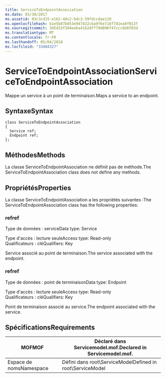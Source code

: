 ```yaml
---
title: ServiceToEndpointAssociation
ms.date: 03/30/2017
ms.assetid: 03c3cd15-e1b2-4dc2-bdc2-59fdccdae110
ms.openlocfilehash: b1e5b87b053e947432cba9f6e716f7d1ea8f013f
ms.sourcegitcommit: 3d5d33f384eeba41b2dff79d096f47ccc8d8f03d
ms.translationtype: MT
ms.contentlocale: fr-FR
ms.lasthandoff: 05/04/2018
ms.locfileid: "33484327"
---
```

# <a name="servicetoendpointassociation"></a><span data-ttu-id="e0104-102">ServiceToEndpointAssociation</span><span class="sxs-lookup"><span data-stu-id="e0104-102">ServiceToEndpointAssociation</span></span>
<span data-ttu-id="e0104-103">Mappe un service à un point de terminaison.</span><span class="sxs-lookup"><span data-stu-id="e0104-103">Maps a service to an endpoint.</span></span>  
  
## <a name="syntax"></a><span data-ttu-id="e0104-104">Syntaxe</span><span class="sxs-lookup"><span data-stu-id="e0104-104">Syntax</span></span>  
  
```  
class ServiceToEndpointAssociation  
{  
  Service ref;  
  Endpoint ref;  
};  
```  
  
## <a name="methods"></a><span data-ttu-id="e0104-105">Méthodes</span><span class="sxs-lookup"><span data-stu-id="e0104-105">Methods</span></span>  
 <span data-ttu-id="e0104-106">La classe ServiceToEndpointAssociation ne définit pas de méthode.</span><span class="sxs-lookup"><span data-stu-id="e0104-106">The ServiceToEndpointAssociation class does not define any methods.</span></span>  
  
## <a name="properties"></a><span data-ttu-id="e0104-107">Propriétés</span><span class="sxs-lookup"><span data-stu-id="e0104-107">Properties</span></span>  
 <span data-ttu-id="e0104-108">La classe ServiceToEndpointAssociation a les propriétés suivantes :</span><span class="sxs-lookup"><span data-stu-id="e0104-108">The ServiceToEndpointAssociation class has the following properties:</span></span>  
  
### <a name="ref"></a><span data-ttu-id="e0104-109">ref</span><span class="sxs-lookup"><span data-stu-id="e0104-109">ref</span></span>  
 <span data-ttu-id="e0104-110">Type de données : service</span><span class="sxs-lookup"><span data-stu-id="e0104-110">Data type: Service</span></span>  
  
 <span data-ttu-id="e0104-111">Type d'accès : lecture seule</span><span class="sxs-lookup"><span data-stu-id="e0104-111">Access type: Read-only</span></span>  
<span data-ttu-id="e0104-112">Qualificateurs : clé</span><span class="sxs-lookup"><span data-stu-id="e0104-112">Qualifiers: Key</span></span>  
  
 <span data-ttu-id="e0104-113">Service associé au point de terminaison.</span><span class="sxs-lookup"><span data-stu-id="e0104-113">The service associated with the endpoint.</span></span>  
  
### <a name="ref"></a><span data-ttu-id="e0104-114">ref</span><span class="sxs-lookup"><span data-stu-id="e0104-114">ref</span></span>  
 <span data-ttu-id="e0104-115">Type de données : point de terminaison</span><span class="sxs-lookup"><span data-stu-id="e0104-115">Data type: Endpoint</span></span>  
  
 <span data-ttu-id="e0104-116">Type d'accès : lecture seule</span><span class="sxs-lookup"><span data-stu-id="e0104-116">Access type: Read-only</span></span>  
<span data-ttu-id="e0104-117">Qualificateurs : clé</span><span class="sxs-lookup"><span data-stu-id="e0104-117">Qualifiers: Key</span></span>  
  
 <span data-ttu-id="e0104-118">Point de terminaison associé au service.</span><span class="sxs-lookup"><span data-stu-id="e0104-118">The endpoint associated with the service.</span></span>  
  
## <a name="requirements"></a><span data-ttu-id="e0104-119">Spécifications</span><span class="sxs-lookup"><span data-stu-id="e0104-119">Requirements</span></span>  
  
|<span data-ttu-id="e0104-120">MOF</span><span class="sxs-lookup"><span data-stu-id="e0104-120">MOF</span></span>|<span data-ttu-id="e0104-121">Déclaré dans Servicemodel.mof.</span><span class="sxs-lookup"><span data-stu-id="e0104-121">Declared in Servicemodel.mof.</span></span>|  
|---------|-----------------------------------|  
|<span data-ttu-id="e0104-122">Espace de noms</span><span class="sxs-lookup"><span data-stu-id="e0104-122">Namespace</span></span>|<span data-ttu-id="e0104-123">Défini dans root\ServiceModel</span><span class="sxs-lookup"><span data-stu-id="e0104-123">Defined in root\ServiceModel</span></span>|
